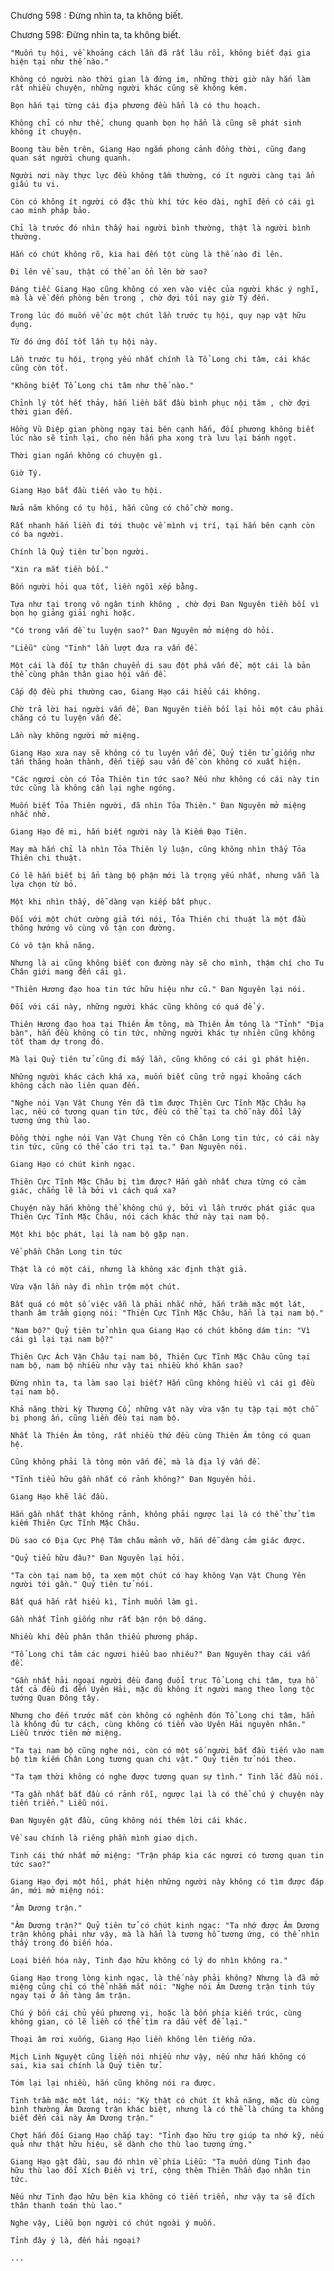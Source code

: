




Chương 598 : Đừng nhìn ta, ta không biết.


Chương 598: Đừng nhìn ta, ta không biết.

	"Muốn tụ hội, về khoảng cách lần đã rất lâu rồi, không biết đại gia hiện tại như thế nào."

	Không có người nào thời gian là đứng im, những thời giờ này hắn làm rất nhiều chuyện, những người khác cũng sẽ không kém.

	Bọn hắn tại từng cái địa phương đều hẳn là có thu hoạch.

	Không chỉ có như thế, chung quanh bọn họ hẳn là cũng sẽ phát sinh không ít chuyện.

	Boong tàu bên trên, Giang Hạo ngắm phong cảnh đồng thời, cũng đang quan sát người chung quanh.

	Người nơi này thực lực đều không tầm thường, có ít người càng tại ẩn giấu tu vi.

	Còn có không ít người có đặc thù khí tức kéo dài, nghĩ đến có cái gì cao minh pháp bảo.

	Chỉ là trước đó nhìn thấy hai người bình thường, thật là người bình thường.

	Hắn có chút không rõ, kia hai đến tột cùng là thế nào đi lên.

	Đi lên về sau, thật có thể an ổn lên bờ sao?

	Đáng tiếc Giang Hạo cũng không có xen vào việc của người khác ý nghĩ, mà là về đến phòng bên trong , chờ đợi tối nay giờ Tý đến.

	Trong lúc đó muốn về ức một chút lần trước tụ hội, quy nạp vật hữu dụng.

	Từ đó ứng đối tốt lần tụ hội này.

	Lần trước tụ hội, trọng yếu nhất chính là Tổ Long chi tâm, cái khác cũng còn tốt.

	"Không biết Tổ Long chi tâm như thế nào."

	Chỉnh lý tốt hết thảy, hắn liền bắt đầu bình phục nội tâm , chờ đợi thời gian đến.

	Hồng Vũ Diệp gian phòng ngay tại bên cạnh hắn, đối phương không biết lúc nào sẽ tỉnh lại, cho nên hắn pha xong trà lưu lại bánh ngọt.

	Thời gian ngắn không có chuyện gì.

	Giờ Tý.

	Giang Hạo bắt đầu tiến vào tụ hội.

	Nửa năm không có tụ hội, hắn cũng có chỗ chờ mong.

	Rất nhanh hắn liền đi tới thuộc về mình vị trí, tại hắn bên cạnh còn có ba người.

	Chính là Quỷ tiên tử bọn người.

	"Xin ra mắt tiền bối."

	Bốn người hỏi qua tốt, liền ngồi xếp bằng.

	Tựa như tại trong vô ngân tinh không , chờ đợi Đan Nguyên tiền bối vì bọn họ giảng giải nghi hoặc.

	"Có trong vấn đề tu luyện sao?" Đan Nguyên mở miệng dò hỏi.

	"Liễu" cùng "Tinh" lần lượt đưa ra vấn đề.

	Một cái là đối tự thân chuyển di sau đột phá vấn đề, một cái là bản thể cùng phân thân giao hội vấn đề.

	Cấp độ đều phi thường cao, Giang Hạo cái hiểu cái không.

	Chờ trả lời hai người vấn đề, Đan Nguyên tiền bối lại hỏi một câu phải chăng có tu luyện vấn đề.

	Lần này không người mở miệng.

	Giang Hạo xưa nay sẽ không có tu luyện vấn đề, Quỷ tiên tử giống như tấn thăng hoàn thành, đến tiếp sau vấn đề còn không có xuất hiện.

	"Các ngươi còn có Tỏa Thiên tin tức sao? Nếu như không có cái này tin tức cũng là không cần lại nghe ngóng.

	Muốn biết Tỏa Thiên người, đã nhìn Tỏa Thiên." Đan Nguyên mở miệng nhắc nhở.

	Giang Hạo đê mi, hắn biết người này là Kiếm Đạo Tiên.

	May mà hắn chỉ là nhìn Tỏa Thiên lý luận, cũng không nhìn thấy Tỏa Thiên chi thuật.

	Có lẽ hắn biết bị ẩn tàng bộ phận mới là trọng yếu nhất, nhưng vẫn là lựa chọn từ bỏ.

	Một khi nhìn thấy, dễ dàng vạn kiếp bất phục.

	Đối với một chút cường giả tới nói, Tỏa Thiên chi thuật là một đầu thông hướng vô cùng vô tận con đường.

	Có vô tận khả năng.

	Nhưng là ai cũng không biết con đường này sẽ cho mình, thậm chí cho Tu Chân giới mang đến cái gì.

	"Thiên Hương đạo hoa tin tức hữu hiệu như cũ." Đan Nguyên lại nói.

	Đối với cái này, những người khác cũng không có quá để ý.

	Thiên Hương đạo hoa tại Thiên Âm tông, mà Thiên Âm tông là "Tỉnh" "Địa bàn", hắn đều không có tin tức, những người khác tự nhiên cũng không tốt tham dự trong đó.

	Mà lại Quỷ tiên tử cũng đi mấy lần, cũng không có cái gì phát hiện.

	Những người khác cách khá xa, muốn biết cũng trở ngại khoảng cách không cách nào liên quan đến.

	"Nghe nói Vạn Vật Chung Yên đã tìm được Thiên Cực Tĩnh Mặc Châu hạ lạc, nếu có tương quan tin tức, đều có thể tại ta chỗ này đổi lấy tương ứng thù lao.

	Đồng thời nghe nói Vạn Vật Chung Yên có Chân Long tin tức, có cái này tin tức, cũng có thể cáo tri tại ta." Đan Nguyên nói.

	Giang Hạo có chút kinh ngạc.

	Thiên Cực Tĩnh Mặc Châu bị tìm được? Hắn gần nhất chưa từng có cảm giác, chẳng lẽ là bởi vì cách quá xa?

	Chuyện này hắn không thể không chú ý, bởi vì lần trước phát giác qua Thiên Cực Tĩnh Mặc Châu, nói cách khác thứ này tại nam bộ.

	Một khi bộc phát, lại là nam bộ gặp nạn.

	Về phần Chân Long tin tức

	Thật là có một cái, nhưng là không xác định thật giả.

	Vừa vặn lần này đi nhìn trộm một chút.

	Bất quá có một số việc vẫn là phải nhắc nhở, hắn trầm mặc một lát, thanh âm trầm giọng nói: "Thiên Cực Tĩnh Mặc Châu, hẳn là tại nam bộ."

	"Nam bộ?" Quỷ tiên tử nhìn qua Giang Hạo có chút không dám tin: "Vì cái gì lại tại nam bộ?"

	Thiên Cực Ách Vận Châu tại nam bộ, Thiên Cực Tĩnh Mặc Châu cũng tại nam bộ, nam bộ nhiều như vậy tai nhiều khó khăn sao?

	Đừng nhìn ta, ta làm sao lại biết? Hắn cũng không hiểu vì cái gì đều tại nam bộ.

	Khả năng thời kỳ Thượng Cổ, những vật này vừa vặn tụ tập tại một chỗ bị phong ấn, cũng liền đều tại nam bộ.

	Nhất là Thiên Âm tông, rất nhiều thứ đều cùng Thiên Âm tông có quan hệ.

	Cũng không phải là tông môn vấn đề, mà là địa lý vấn đề.

	"Tỉnh tiểu hữu gần nhất có rảnh không?" Đan Nguyên hỏi.

	Giang Hạo khẽ lắc đầu.

	Hắn gần nhất thật không rảnh, không phải ngược lại là có thể thử tìm kiếm Thiên Cực Tĩnh Mặc Châu.

	Dù sao có Địa Cực Phệ Tâm châu mảnh vỡ, hắn dễ dàng cảm giác được.

	"Quỷ tiểu hữu đâu?" Đan Nguyên lại hỏi.

	"Ta còn tại nam bộ, ta xem một chút có hay không Vạn Vật Chung Yên người tới gần." Quỷ tiên tử nói.

	Bất quá hắn rất hiếu kì, Tỉnh muốn làm gì.

	Gần nhất Tỉnh giống như rất bận rộn bộ dáng.

	Nhiều khi đều phân thân thiếu phương pháp.

	"Tổ Long chi tâm các ngươi hiểu bao nhiêu?" Đan Nguyên thay cái vấn đề.

	"Gần nhất hải ngoại người đều đang đuổi trục Tổ Long chi tâm, tựa hồ tất cả đều đi đến Uyên Hải, mặc dù không ít người mang theo long tộc tướng Quan Đông tây.

	Nhưng cho đến trước mắt còn không có nghênh đón Tổ Long chi tâm, hẳn là không đủ tư cách, cùng không có tiến vào Uyên Hải nguyên nhân." Liễu trước tiên mở miệng.

	"Ta tại nam bộ cũng nghe nói, còn có một số người bắt đầu tiến vào nam bộ tìm kiếm Chân Long tương quan chi vật." Quỷ tiên tử nói theo.

	"Ta tạm thời không có nghe được tương quan sự tình." Tinh lắc đầu nói.

	"Ta gần nhất bắt đầu có rảnh rỗi, ngược lại là có thể chú ý chuyện này tiến triển." Liễu nói.

	Đan Nguyên gật đầu, cũng không nói thêm lời cái khác.

	Về sau chính là riêng phần mình giao dịch.

	Tinh cái thứ nhất mở miệng: "Trận pháp kia các ngươi có tương quan tin tức sao?"

	Giang Hạo đợi một hồi, phát hiện những người này không có tìm được đáp án, mới mở miệng nói:

	"Âm Dương trận."

	"Âm Dương trận?" Quỷ tiên tử có chút kinh ngạc: "Ta nhớ được Âm Dương trận không phải như vậy, mà là hẳn là tương hỗ tương ứng, có thể nhìn thấy trong đó biến hóa.

	Loại biến hóa này, Tinh đạo hữu không có lý do nhìn không ra."

	Giang Hạo trong lòng kinh ngạc, là thế này phải không? Nhưng là đã mở miệng cũng chỉ có thể nhắm mắt nói: "Nghe nói Âm Dương trận tinh túy ngay tại ở ẩn tàng âm trận.

	Chú ý bốn cái chủ yếu phương vị, hoặc là bốn phía kiến trúc, cùng không gian, có lẽ liền có thể tìm ra dấu vết để lại."

	Thoại âm rơi xuống, Giang Hạo liền không lên tiếng nữa.

	Mịch Linh Nguyệt cũng liền nói nhiều như vậy, nếu như hắn không có sai, kia sai chính là Quỷ tiên tử.

	Tóm lại lại nhiều, hắn cũng không nói ra được.

	Tinh trầm mặc một lát, nói: "Kỳ thật có chút ít khả năng, mặc dù cùng bình thường Âm Dương trận khác biệt, nhưng là có thể là chúng ta không biết đến cái này Âm Dương trận."

	Chợt hắn đối Giang Hạo chắp tay: "Tỉnh đạo hữu trợ giúp ta nhớ kỹ, nếu quả như thật hữu hiệu, sẽ dành cho thù lao tương ứng."

	Giang Hạo gật đầu, sau đó nhìn về phía Liễu: "Ta muốn dùng Tinh đạo hữu thù lao đổi Xích Điền vị trí, cộng thêm Thiên Thần đạo nhân tin tức.

	Nếu như Tinh đạo hữu bên kia không có tiến triển, như vậy ta sẽ đích thân thanh toán thù lao."

	Nghe vậy, Liễu bọn người có chút ngoài ý muốn.

	Tỉnh đây ý là, đến hải ngoại?

	...




